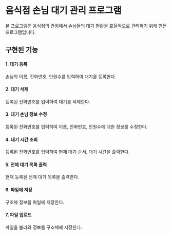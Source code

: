 # 음식점 손님 대기 관리 프로그램 
본 프로그램은 음식점의 관점에서 손님들의 대기 현황을 효율적으로 관리하기 위해 만든 프로그램입니다. 

## 구현된 기능 
#### 1. 대기 등록 
손님의 이름, 전화번호, 인원수를 입력하여 대기를 등록한다. 
#### 2. 대기 삭제 
등록된 전화번호를 입력하여 대기를 삭제한다. 
#### 3. 대기 손님 정보 수정 
등록된 전화번호를 입력하여 이름, 전화번호, 인원수에 대한 정보를 수정한다. 
#### 4. 대기 시간 조회 
등록된 전화번호를 입력하여 현재 대기 순서, 대기 시간을 출력한다. 
#### 5. 전체 대기 목록 출력 
현재 등록된 전체 대기 목록을 출력한다. 
#### 6. 파일에 저장 
구조체 정보를 파일에 저장한다. 
#### 7. 파일 업로드 
파일을 불러와 정보를 구조체에 저장한다. 

